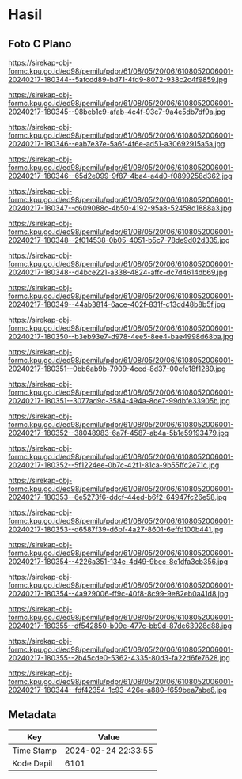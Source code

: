 # Hasil

## Foto C Plano

https://sirekap-obj-formc.kpu.go.id/ed98/pemilu/pdpr/61/08/05/20/06/6108052006001-20240217-180344--5afcdd89-bd71-4fd9-8072-938c2c4f9859.jpg

https://sirekap-obj-formc.kpu.go.id/ed98/pemilu/pdpr/61/08/05/20/06/6108052006001-20240217-180345--98beb1c9-afab-4c4f-93c7-9a4e5db7df9a.jpg

https://sirekap-obj-formc.kpu.go.id/ed98/pemilu/pdpr/61/08/05/20/06/6108052006001-20240217-180346--eab7e37e-5a6f-4f6e-ad51-a30692915a5a.jpg

https://sirekap-obj-formc.kpu.go.id/ed98/pemilu/pdpr/61/08/05/20/06/6108052006001-20240217-180346--65d2e099-9f87-4ba4-a4d0-f0899258d362.jpg

https://sirekap-obj-formc.kpu.go.id/ed98/pemilu/pdpr/61/08/05/20/06/6108052006001-20240217-180347--c609088c-4b50-4192-95a8-52458d1888a3.jpg

https://sirekap-obj-formc.kpu.go.id/ed98/pemilu/pdpr/61/08/05/20/06/6108052006001-20240217-180348--2f014538-0b05-4051-b5c7-78de9d02d335.jpg

https://sirekap-obj-formc.kpu.go.id/ed98/pemilu/pdpr/61/08/05/20/06/6108052006001-20240217-180348--d4bce221-a338-4824-affc-dc7d4614db69.jpg

https://sirekap-obj-formc.kpu.go.id/ed98/pemilu/pdpr/61/08/05/20/06/6108052006001-20240217-180349--44ab3814-6ace-402f-831f-c13dd48b8b5f.jpg

https://sirekap-obj-formc.kpu.go.id/ed98/pemilu/pdpr/61/08/05/20/06/6108052006001-20240217-180350--b3eb93e7-d978-4ee5-8ee4-bae4998d68ba.jpg

https://sirekap-obj-formc.kpu.go.id/ed98/pemilu/pdpr/61/08/05/20/06/6108052006001-20240217-180351--0bb6ab9b-7909-4ced-8d37-00efe18f1289.jpg

https://sirekap-obj-formc.kpu.go.id/ed98/pemilu/pdpr/61/08/05/20/06/6108052006001-20240217-180351--3077ad9c-3584-494a-8de7-99dbfe33905b.jpg

https://sirekap-obj-formc.kpu.go.id/ed98/pemilu/pdpr/61/08/05/20/06/6108052006001-20240217-180352--38048983-6a7f-4587-ab4a-5b1e59193479.jpg

https://sirekap-obj-formc.kpu.go.id/ed98/pemilu/pdpr/61/08/05/20/06/6108052006001-20240217-180352--5f1224ee-0b7c-42f1-81ca-9b55ffc2e71c.jpg

https://sirekap-obj-formc.kpu.go.id/ed98/pemilu/pdpr/61/08/05/20/06/6108052006001-20240217-180353--6e5273f6-ddcf-44ed-b6f2-64947fc26e58.jpg

https://sirekap-obj-formc.kpu.go.id/ed98/pemilu/pdpr/61/08/05/20/06/6108052006001-20240217-180353--d6587f39-d6bf-4a27-8601-6effd100b441.jpg

https://sirekap-obj-formc.kpu.go.id/ed98/pemilu/pdpr/61/08/05/20/06/6108052006001-20240217-180354--4226a351-134e-4d49-9bec-8e1dfa3cb356.jpg

https://sirekap-obj-formc.kpu.go.id/ed98/pemilu/pdpr/61/08/05/20/06/6108052006001-20240217-180354--4a929006-ff9c-40f8-8c99-9e82eb0a41d8.jpg

https://sirekap-obj-formc.kpu.go.id/ed98/pemilu/pdpr/61/08/05/20/06/6108052006001-20240217-180355--df542850-b09e-477c-bb9d-87de63928d88.jpg

https://sirekap-obj-formc.kpu.go.id/ed98/pemilu/pdpr/61/08/05/20/06/6108052006001-20240217-180355--2b45cde0-5362-4335-80d3-fa22d6fe7628.jpg

https://sirekap-obj-formc.kpu.go.id/ed98/pemilu/pdpr/61/08/05/20/06/6108052006001-20240217-180344--fdf42354-1c93-426e-a880-f659bea7abe8.jpg


## Metadata

| Key        | Value               |
| ---------- | ------------------- |
| Time Stamp | 2024-02-24 22:33:55 |
| Kode Dapil | 6101                |



